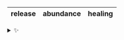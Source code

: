 | release | abundance | healing |
| :-----: | :-------: | :-----: |

<details>
  <summary>✨</summary>
  These words are chosen at random each day. New words will appear here tomorrow morning.
</details>